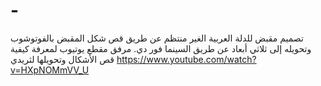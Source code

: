# -
تصميم مقبض للدلة العربية الغير منتظم عن طريق قص شكل المقبض بالفوتوشوب وتحويله إلى ثلاثي أبعاد عن طريق السينما فور دي. مرفق مقطع يوتيوب لمعرفة كيفية قص الأشكال 
وتحويلها لثريدي
https://www.youtube.com/watch?v=HXpNOMmVV_U
